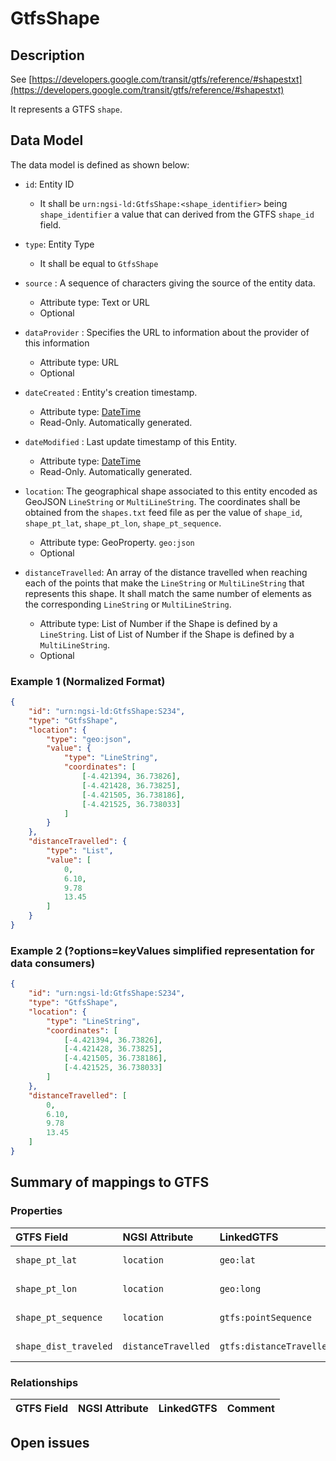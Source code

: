 # GtfsShape

## Description

See
[https://developers.google.com/transit/gtfs/reference/#shapestxt](https://developers.google.com/transit/gtfs/reference/#shapestxt)

It represents a GTFS `shape`.

## Data Model

The data model is defined as shown below:

-   `id`: Entity ID

    -   It shall be `urn:ngsi-ld:GtfsShape:<shape_identifier>` being
        `shape_identifier` a value that can derived from the GTFS `shape_id`
        field.

-   `type`: Entity Type

    -   It shall be equal to `GtfsShape`

- `source` : A sequence of characters giving the source of the entity data.

    -   Attribute type: Text or URL
    -   Optional

- `dataProvider` : Specifies the URL to information about the provider of this information

    -   Attribute type: URL
    -   Optional

-   `dateCreated` : Entity's creation timestamp.

    -   Attribute type: [DateTime](https://schema.org/DateTime)
    -   Read-Only. Automatically generated.

-   `dateModified` : Last update timestamp of this Entity.

    -   Attribute type: [DateTime](https://schema.org/DateTime)
    -   Read-Only. Automatically generated.

-   `location`: The geographical shape associated to this entity encoded as GeoJSON
    `LineString` or `MultiLineString`. The coordinates shall be obtained from
    the `shapes.txt` feed file as per the value of `shape_id`, `shape_pt_lat`, `shape_pt_lon`, `shape_pt_sequence`.
    
    -   Attribute type: GeoProperty. `geo:json`
    -   Optional

-   `distanceTravelled`: An array of the distance travelled when reaching each of the points that make the `LineString` or `MultiLineString` that represents this shape. It shall match the
same number of elements as the corresponding `LineString` or `MultiLineString`. 

    - Attribute type: List of Number if the Shape is defined by a `LineString`. List of List of Number if the Shape is defined by a `MultiLineString`.
    - Optional

### Example 1 (Normalized Format)

```json
{
    "id": "urn:ngsi-ld:GtfsShape:S234",
    "type": "GtfsShape",
    "location": {
        "type": "geo:json",
        "value": {
            "type": "LineString",
            "coordinates": [
                [-4.421394, 36.73826],
                [-4.421428, 36.73825],
                [-4.421505, 36.738186],
                [-4.421525, 36.738033]
            ]
        }
    },
    "distanceTravelled": {
        "type": "List",
        "value": [
            0,
            6.10,
            9.78
            13.45
        ]
    }
}
```

### Example 2 (?options=keyValues simplified representation for data consumers)

```json
{
    "id": "urn:ngsi-ld:GtfsShape:S234",
    "type": "GtfsShape",
    "location": {
        "type": "LineString",
        "coordinates": [
            [-4.421394, 36.73826],
            [-4.421428, 36.73825],
            [-4.421505, 36.738186],
            [-4.421525, 36.738033]
        ]
    },
    "distanceTravelled": [
        0,
        6.10,
        9.78
        13.45
    ]
}
```

## Summary of mappings to GTFS

### Properties

| GTFS Field            | NGSI Attribute         | LinkedGTFS                  | Comment                                                  |
| :-------------------- | :--------------------- | :-------------------------- | :------------------------------------------------------- |
| `shape_pt_lat`        | `location`             | `geo:lat`                   | Latitude of points.                                      |
| `shape_pt_lon`        | `location`             | `geo:long`                  | Longitude of points.                                     |
| `shape_pt_sequence`   | `location`             | `gtfs:pointSequence`        | Sequence of points.                                      |
| `shape_dist_traveled` | `distanceTravelled`    | `gtfs:distanceTravelled`    | Distance travelled                                       |

### Relationships

| GTFS Field       | NGSI Attribute     | LinkedGTFS           | Comment                                              |
| :--------------- | :----------------- | :------------------- | :--------------------------------------------------- |


## Open issues
